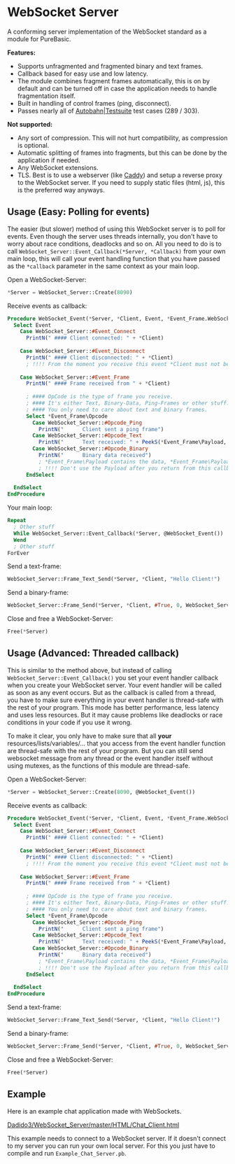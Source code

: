 # WebSocket Server

A conforming server implementation of the WebSocket standard as a module for PureBasic.

**Features:**

- Supports unfragmented and fragmented binary and text frames.
- Callback based for easy use and low latency.
- The module combines fragment frames automatically, this is on by default and can be turned off in case the application needs to handle fragmentation itself.
- Built in handling of control frames (ping, disconnect).
- Passes nearly all of [Autobahn|Testsuite](https://github.com/crossbario/autobahn-testsuite) test cases (289 / 303).

**Not supported:**

- Any sort of compression. This will not hurt compatibility, as compression is optional.
- Automatic splitting of frames into fragments, but this can be done by the application if needed.
- Any WebSocket extensions.
- TLS. Best is to use a webserver (like [Caddy](https://github.com/caddyserver/caddy)) and setup a reverse proxy to the WebSocket server. If you need to supply static files (html, js), this is the preferred way anyways.

## Usage (Easy: Polling for events)

The easier (but slower) method of using this WebSocket server is to poll for events.
Even though the server uses threads internally, you don't have to worry about race conditions, deadlocks and so on.
All you need to do is to call `WebSocket_Server::Event_Callback(*Server, *Callback)` from your own main loop, this will call your event handling function that you have passed as the `*callback` parameter in the same context as your main loop.

Open a WebSocket-Server:

``` PureBasic
*Server = WebSocket_Server::Create(8090)
```

Receive events as callback:

``` PureBasic
Procedure WebSocket_Event(*Server, *Client, Event, *Event_Frame.WebSocket_Server::Event_Frame) ; no need to worry about mutexes as this call is coming from your main loop
  Select Event
    Case WebSocket_Server::#Event_Connect
      PrintN(" #### Client connected: " + *Client)
      
    Case WebSocket_Server::#Event_Disconnect
      PrintN(" #### Client disconnected: " + *Client)
      ; !!!! From the moment you receive this event *Client must not be used anymore !!!!
      
    Case WebSocket_Server::#Event_Frame
      PrintN(" #### Frame received from " + *Client)
      
      ; #### OpCode is the type of frame you receive.
      ; #### It's either Text, Binary-Data, Ping-Frames or other stuff.
      ; #### You only need to care about text and binary frames.
      Select *Event_Frame\Opcode
        Case WebSocket_Server::#Opcode_Ping
          PrintN("      Client sent a ping frame")
        Case WebSocket_Server::#Opcode_Text
          PrintN("      Text received: " + PeekS(*Event_Frame\Payload, *Event_Frame\Payload_Size, #PB_UTF8|#PB_ByteLength))
        Case WebSocket_Server::#Opcode_Binary
          PrintN("      Binary data received")
          ; *Event_Frame\Payload contains the data, *Event_Frame\Payload_Size is the size of the data in bytes.
          ; !!!! Don't use the Payload after you return from this callback. If you need to do so, make a copy of the memory in here. !!!!
      EndSelect
      
  EndSelect
EndProcedure
```

Your main loop:

``` PureBasic
Repeat
  ; Other stuff
  While WebSocket_Server::Event_Callback(*Server, @WebSocket_Event())
  Wend
  ; Other stuff
ForEver
```

Send a text-frame:

``` PureBasic
WebSocket_Server::Frame_Text_Send(*Server, *Client, "Hello Client!")
```

Send a binary-frame:

``` PureBasic
WebSocket_Server::Frame_Send(*Server, *Client, #True, 0, WebSocket_Server::#Opcode_Binary, *Data, Data_Size)
```

Close and free a WebSocket-Server:

``` PureBasic
Free(*Server)
```

## Usage (Advanced: Threaded callback)

This is similar to the method above, but instead of calling `WebSocket_Server::Event_Callback()` you set your event handler callback when you create your WebSocket server.
Your event handler will be called as soon as any event occurs.
But as the callback is called from a thread, you have to make sure everything in your event handler is thread-safe with the rest of your program.
This mode has better performance, less latency and uses less resources.
But it may cause problems like deadlocks or race conditions in your code if you use it wrong.

To make it clear, you only have to make sure that all **your** resources/lists/variables/... that you access from the event handler function are thread-safe with the rest of your program.
But you can still send websocket message from any thread or the event handler itself without using mutexes, as the functions of this module are thread-safe.

Open a WebSocket-Server:

``` PureBasic
*Server = WebSocket_Server::Create(8090, @WebSocket_Event())
```

Receive events as callback:

``` PureBasic
Procedure WebSocket_Event(*Server, *Client, Event, *Event_Frame.WebSocket_Server::Event_Frame)
  Select Event
    Case WebSocket_Server::#Event_Connect
      PrintN(" #### Client connected: " + *Client)
      
    Case WebSocket_Server::#Event_Disconnect
      PrintN(" #### Client disconnected: " + *Client)
      ; !!!! From the moment you receive this event *Client must not be used anymore !!!!
      
    Case WebSocket_Server::#Event_Frame
      PrintN(" #### Frame received from " + *Client)
      
      ; #### OpCode is the type of frame you receive.
      ; #### It's either Text, Binary-Data, Ping-Frames or other stuff.
      ; #### You only need to care about text and binary frames.
      Select *Event_Frame\Opcode
        Case WebSocket_Server::#Opcode_Ping
          PrintN("      Client sent a ping frame")
        Case WebSocket_Server::#Opcode_Text
          PrintN("      Text received: " + PeekS(*Event_Frame\Payload, *Event_Frame\Payload_Size, #PB_UTF8|#PB_ByteLength))
        Case WebSocket_Server::#Opcode_Binary
          PrintN("      Binary data received")
          ; *Event_Frame\Payload contains the data, *Event_Frame\Payload_Size is the size of the data in bytes
          ; !!!! Don't use the Payload after you return from this callback. If you need to do so, make a copy of the memory in here. !!!!
      EndSelect
      
  EndSelect
EndProcedure
```

Send a text-frame:

``` PureBasic
WebSocket_Server::Frame_Text_Send(*Server, *Client, "Hello Client!")
```

Send a binary-frame:

``` PureBasic
WebSocket_Server::Frame_Send(*Server, *Client, #True, 0, WebSocket_Server::#Opcode_Binary, *Data, Data_Size)
```

Close and free a WebSocket-Server:

``` PureBasic
Free(*Server)
```

## Example

Here is an example chat application made with WebSockets.

[Dadido3/WebSocket_Server/master/HTML/Chat_Client.html](http://rawgit.com/Dadido3/WebSocket_Server/master/HTML/Chat_Client.html)

This example needs to connect to a WebSocket server.
If it doesn't connect to my server you can run your own local server.
For this you just have to compile and run `Example_Chat_Server.pb`.
